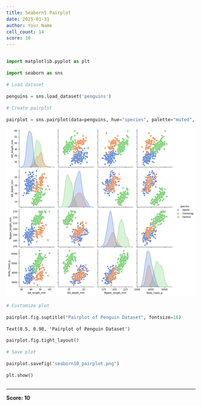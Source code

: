 ```yaml
---
title: Seaborn5 Pairplot
date: 2025-01-31
author: Your Name
cell_count: 14
score: 10
---
```


```python

```


```python
import matplotlib.pyplot as plt
```


```python
import seaborn as sns
```


```python
# Load dataset
```


```python
penguins = sns.load_dataset('penguins')
```


```python
# Create pairplot
```


```python
pairplot = sns.pairplot(data=penguins, hue="species", palette="muted", diag_kind="kde", markers=["o", "s", "D"])
```


    
![png](seaborn5_pairplot_files/seaborn5_pairplot_6_0.png)
    



```python
# Customize plot
```


```python
pairplot.fig.suptitle("Pairplot of Penguin Dataset", fontsize=16)
```




    Text(0.5, 0.98, 'Pairplot of Penguin Dataset')




```python
pairplot.fig.tight_layout()
```


```python
# Save plot
```


```python
pairplot.savefig("seaborn10_pairplot.png")
```


```python
plt.show()
```


```python

```


---
**Score: 10**
